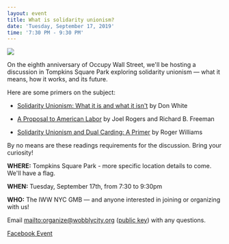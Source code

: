 ```yaml
---
layout: event
title: What is solidarity unionism?
date: 'Tuesday, September 17, 2019'
time: '7:30 PM - 9:30 PM'
---
```

![](/assets/uploads/september-2019-orientation.png)

On the eighth anniversary of Occupy Wall Street, we'll be hosting a discussion in Tompkins Square Park exploring solidarity unionism — what it means, how it works, and its future.

Here are some primers on the subject:

* [Solidarity Unionism: What it is and what it isn't](http://organizing.work/2018/09/solidarity-unionism-what-it-is-and-what-it-isnt/) by Don White

* [A Proposal to American Labor](https://www.thenation.com/article/proposal-american-labor/) by Joel Rogers and Richard B. Freeman

* [Solidarity Unionism and Dual Carding: A Primer](https://www.iww.org/about/solidarityunionism/SolidarityUnionismandDualCardingAPrimer) by Roger Williams

By no means are these readings requirements for the discussion. Bring your curiosity!

**WHERE:** Tompkins Square Park - more specific location details to come. We'll have a flag.

**WHEN:** Tuesday, September 17th, from 7:30 to 9:30pm

**WHO:** The IWW NYC GMB — and anyone interested in joining or organizing with us!

Email <mailto:organize@wobblycity.org> ([public key](/assets/keys/publickey.organize@wobblycity.org.asc)) with any questions.

[Facebook Event](https://www.facebook.com/events/366012474317678/)
